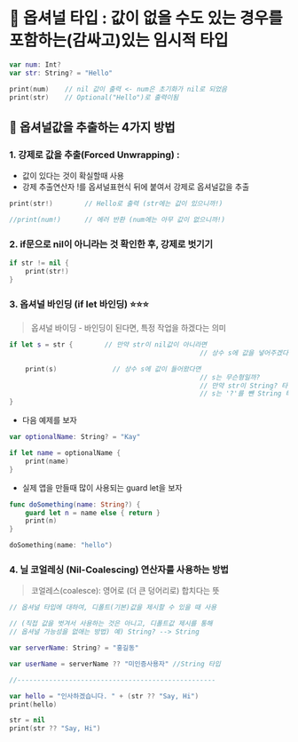# 📖 옵셔널 타입 : 값이 없을 수도 있는 경우를 포함하는(감싸고)있는 임시적 타입

```swift
var num: Int?
var str: String? = "Hello"

print(num)    // nil 값이 출력 <- num은 초기화가 nil로 되었음
print(str)    // Optional("Hello")로 출력이됨

```

## 📖 옵셔널값을 추출하는 4가지 방법

### 1. 강제로 값을 추출(Forced Unwrapping) :

- 값이 있다는 것이 확실할때 사용
- 강제 추출연산자 !를 옵셔널표현식 뒤에 붙여서 강제로 옵셔널값을 추출

```swift
print(str!)        // Hello로 출력 (str에는 값이 있으니까!)

//print(num!)      // 에러 반환 (num에는 아무 값이 없으니까!)

```

### 2. if문으로 nil이 아니라는 것 확인한 후, 강제로 벗기기

```swift
if str != nil {
    print(str!)
}

```

### 3. 옵셔널 바인딩 (if let 바인딩) ⭐️⭐️⭐️

> 옵셔널 바이딩 - 바인딩이 된다면, 특정 작업을 하겠다는 의미
> 

```swift
if let s = str {        // 만약 str이 nil값이 아니라면
                                                // 상수 s에 값을 넣어주겠다라는 의미

    print(s)              // 상수 s에 값이 들어왔다면
                                                // s는 무슨형일까?
                                                // 만약 str이 String? 타입이였다면
                                                // s는 '?'를 뺀 String 타입으로 추론
}

```

- 다음 예제를 보자

```swift
var optionalName: String? = "Kay"

if let name = optionalName {
    print(name)
}

```

- 실제 앱을 만들때 많이 사용되는 guard let을 보자

```swift
func doSomething(name: String?) {
    guard let n = name else { return }
    print(n)
}

doSomething(name: "hello")

```

### 4. 닐 코얼레싱 (Nil-Coalescing) 연산자를 사용하는 방법

> 코얼레스(coalesce): 영어로 (더 큰 덩어리로) 합치다는 뜻
> 

```swift
// 옵셔널 타입에 대하여, 디폴트(기본)값을 제시할 수 있을 때 사용

// (직접 값을 벗겨서 사용하는 것은 아니고, 디폴트값 제시를 통해
// 옵셔널 가능성을 없애는 방법) 예) String? --> String

var serverName: String? = "홍길동"

var userName = serverName ?? "미인증사용자" //String 타입

//--------------------------------------------------

var hello = "인사하겠습니다. " + (str ?? "Say, Hi")
print(hello)

str = nil
print(str ?? "Say, Hi")

```
